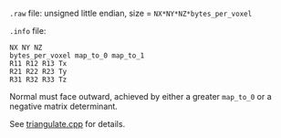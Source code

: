 `.raw` file: unsigned little endian, size = `NX*NY*NZ*bytes_per_voxel`

`.info` file:

    NX NY NZ
    bytes_per_voxel map_to_0 map_to_1
    R11 R12 R13 Tx
    R21 R22 R23 Ty
    R31 R32 R33 Tz

Normal must face outward, achieved by either a greater `map_to_0` or a negative matrix determinant.

See [triangulate.cpp](triangulate.cpp) for details.
